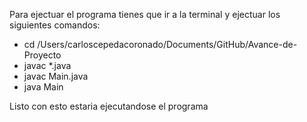 Para ejectuar el programa tienes que ir a la terminal y ejectuar los siguientes comandos:

- cd /Users/carloscepedacoronado/Documents/GitHub/Avance-de-Proyecto
- javac *.java
- javac Main.java
- java Main

Listo con esto estaria ejecutandose el programa
